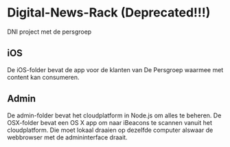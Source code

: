 # Digital-News-Rack (Deprecated!!!)
DNI project met de persgroep

## iOS
De iOS-folder bevat de app voor de klanten van De Persgroep waarmee met content kan consumeren.

## Admin
De admin-folder bevat het cloudplatform in Node.js om alles te beheren. De OSX-folder bevat een OS X app om naar iBeacons te scannen vanuit het cloudplatform. Die moet lokaal draaien op dezelfde computer alswaar de webbrowser met de admininterface draait.
